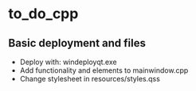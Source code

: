 # to_do_cpp

## Basic deployment and files
* Deploy with: windeployqt.exe
* Add functionality and elements to mainwindow.cpp
* Change stylesheet in resources/styles.qss
